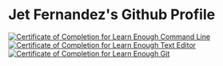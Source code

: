 # Jet Fernandez's Github Profile

<a href="https://www.learnenough.com/certificates/0d2e3154"><img src="https://www.learnenough.com/certificates/0d2e3154/command-line-tutorial.svg" alt="Certificate of Completion for Learn Enough Command Line"></a><a href="https://www.learnenough.com/certificates/0d2e3154"><img src="https://www.learnenough.com/certificates/0d2e3154/text-editor-tutorial.svg" alt="Certificate of Completion for Learn Enough Text Editor"></a><a href="https://www.learnenough.com/certificates/0d2e3154"><img src="https://www.learnenough.com/certificates/0d2e3154/git-tutorial.svg" alt="Certificate of Completion for Learn Enough Git"></a>
